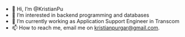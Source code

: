 - 👋 Hi, I’m @KristianPu
- 👀 I’m interested in backend programming and databases
- 🌱 I’m currently working as Application Support Engineer in Transcom
- 📫 How to reach me, email me on kristianpurgar@gmail.com.

<!---
KristianPu/KristianPu is a ✨ special ✨ repository because its `README.md` (this file) appears on your GitHub profile.
You can click the Preview link to take a look at your changes.
--->
